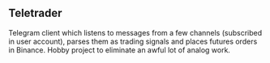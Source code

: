 ## Teletrader

Telegram client which listens to messages from a few channels (subscribed in user account), parses them as trading signals and places futures orders in Binance. Hobby project to eliminate an awful lot of analog work.
